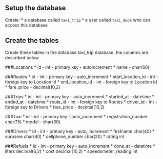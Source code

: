 ## Setup the database

Create:
	* a database called ```taxi_trip```
	* a user called ```taxi_dude``` who can access this database

## Create the tables

Create these tables in the database taxi_trip database, the columns are described below.

###Locations
	* id - int - primary key - autoincrement
	* name - char(60)

###Routes
	* id - int - primary key - auto_increment
	* start_location_id - int - foreign key to Location id
	* end_location_id - int - foreign key to Location id
	* fare_price - decimal(10,2)

###Trips
	* id - int - primary key - auto_increment
	* started_at - datetime
	* ended_at - datetime
	* route_id - int - foreign key to Routes
	* driver_id - int - foreign key to Drivers
	* fare_price - decimal(10,2)

###Taxi
	* id - int - primary key - auto_increment
	* registration_number char(15)
	* model - char(30)

###Drivers
	* id - int - primary key - auto_increment
	* firstname char(40)
	* surname char(40)
	* cellphone_number char(20)
	* rating int

###Refuels 
	* id - int - primary key - auto_increment
	* done_at - datetime
	* liters decimal(6,2)
	* cost decimal(10,2)
	* speedometer_reading int

